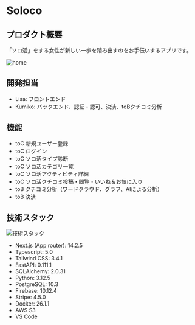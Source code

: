 # Soloco


## プロダクト概要
「ソロ活」をする女性が新しい一歩を踏み出すのをお手伝いするアプリです。

![home](https://github.com/user-attachments/assets/1d9a190e-0058-4720-b100-0352c4c947fd)


## 開発担当
* Lisa: フロントエンド
* Kumiko: バックエンド、認証・認可、決済、toBクチコミ分析


## 機能
* toC 新規ユーザー登録
* toC ログイン
* toC ソロ活タイプ診断
* toC ソロ活カテゴリ一覧
* toC ソロ活アクティビティ詳細
* toC ソロ活クチコミ投稿・閲覧・いいね＆お気に入り
* toB クチコミ分析（ワードクラウド、グラフ、AIによる分析）
* toB 決済


## 技術スタック
![技術スタック](https://github.com/user-attachments/assets/5229638f-2f5f-43d2-80e4-08b2ad1f05d1)


* Next.js (App router): 14.2.5
* Typescript: 5.0
* Tailwind CSS: 3.4.1
* FastAPI: 0.111.1
* SQLAlchemy: 2.0.31
* Python: 3.12.5
* PostgreSQL: 10.3
* Firebase: 10.12.4
* Stripe: 4.5.0
* Docker: 26.1.1
* AWS S3
* VS Code

